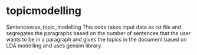 # topicmodelling
Sentencewise_topic_modelling
This code takes input data as txt file and segregates the paragraphs based on the number of sentences that the user wants to be in a paragraph and gives the topics in the document based on LDA modelling and uses gensim library.
